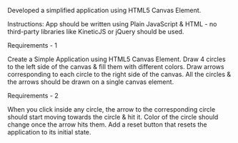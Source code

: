 Developed a simplified application using HTML5 Canvas Element.

Instructions:
App should be written using Plain JavaScript & HTML - no third-party libraries like KineticJS or jQuery should be used.

Requirements - 1

Create a Simple Application using HTML5 Canvas Element. Draw 4 circles to the left side of the canvas & fill them with different colors.
Draw arrows corresponding to each circle to the right side of the canvas.
All the circles & the arrows should be drawn on a single canvas element.

Requirements - 2

When you click inside any circle, the arrow to the corresponding circle should start moving towards the circle & hit it.
Color of the circle should change once the arrow hits them.
Add a reset button that resets the application to its initial state.
